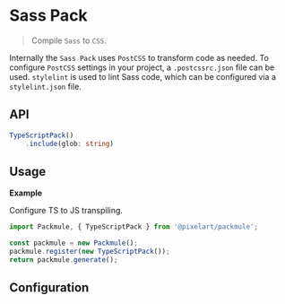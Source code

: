 # Sass Pack
> Compile `Sass` to `CSS`.

Internally the `Sass Pack` uses `PostCSS` to transform code as needed.
To configure `PostCSS` settings in your project, a `.postcssrc.json` file can be used.
`stylelint` is used to lint Sass code, which can be configured via a `stylelint.json` file.

## API
```ts
TypeScriptPack()
    .include(glob: string)
```

## Usage

**Example**

Configure TS to JS transpiling.

```ts
import Packmule, { TypeScriptPack } from '@pixelart/packmule';

const packmule = new Packmule();
packmule.register(new TypeScriptPack());
return packmule.generate();
```

## Configuration
